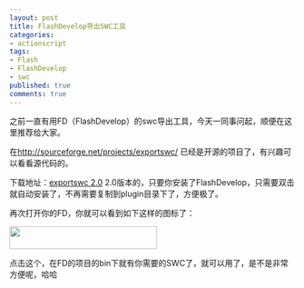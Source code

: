 ```yaml
---
layout: post
title: FlashDevelop导出SWC工具
categories:
- actionscript
tags:
- Flash
- FlashDevelop
- swc
published: true
comments: true
---
```

<p>之前一直有用FD（FlashDevelop）的swc导出工具，今天一同事问起，顺便在这里推荐给大家。</p>

<p>在<a href="http://sourceforge.net/projects/exportswc/" target="_blank">http://sourceforge.net/projects/exportswc/</a> 已经是开源的项目了，有兴趣可以看看源代码的。</p>

<p>下载地址：<a href="http://sourceforge.net/projects/exportswc/files/exportswc/ExportSWC%202.0/ExportSWC2.0.fdz/download" target="_blank">exportswc 2.0</a> 2.0版本的，只要你安装了FlashDevelop，只需要双击就自动安装了，不再需要复制到plugin目录下了，方便极了。</p>

<p>再次打开你的FD，你就可以看到如下这样的图标了：</p>

<p><a href="{{site.url}}/media/2010/07/export_swc_icon.gif"><img class="alignnone size-full wp-image-709" title="export_swc_icon" src="{{site.url}}/media/2010/07/export_swc_icon.gif" alt="" width="260" height="40" /></a></p>

<p>点击这个，在FD的项目的bin下就有你需要的SWC了，就可以用了，是不是非常方便呢，哈哈</p>
